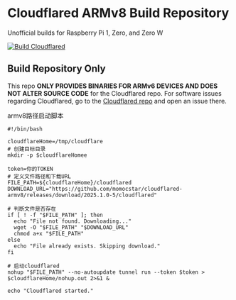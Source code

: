 # Cloudflared ARMv8 Build Repository

Unofficial builds for Raspberry Pi 1, Zero, and Zero W

[![Build Cloudflared](https://github.com/IndraGunawan/cloudflared-armv6/actions/workflows/build.yaml/badge.svg)](https://github.com/IndraGunawan/cloudflared-armv6/actions/workflows/build.yaml)

## Build Repository Only

This repo **ONLY PROVIDES BINARIES FOR ARMv6 DEVICES AND DOES NOT ALTER SOURCE CODE** for the Cloudflared repo. For software issues regarding Cloudflared, go to the [Cloudflared repo](https://github.com/cloudflare/cloudflared) and open an issue there.

armv8路径启动脚本
```
#!/bin/bash

cloudflareHome=/tmp/cloudflare
# 创建目标目录
mkdir -p $cloudflareHomee

token=你的TOKEN
# 定义文件路径和下载URL
FILE_PATH=${cloudflareHome}/cloudflared
DOWNLOAD_URL="https://github.com/momocstar/cloudflared-armv8/releases/download/2025.1.0-5/cloudflared"

# 判断文件是否存在
if [ ! -f "$FILE_PATH" ]; then
  echo "File not found. Downloading..."
  wget -O "$FILE_PATH" "$DOWNLOAD_URL"
  chmod a+x "$FILE_PATH"
else
  echo "File already exists. Skipping download."
fi

# 启动cloudflared
nohup "$FILE_PATH" --no-autoupdate tunnel run --token $token > $cloudflareHome/nohup.out 2>&1 &

echo "Cloudflared started."
```
